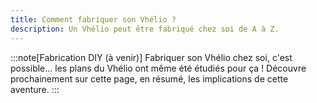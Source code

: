 ```yaml
---
title: Comment fabriquer son Vhélio ?
description: Un Vhélio peut être fabriqué chez soi de A à Z.
---
```


:::note[Fabrication DIY (à venir)]
Fabriquer son Vhélio chez soi, c'est possible... les plans du Vhélio ont même été étudiés pour ça&nbsp;!  Découvre prochainement sur cette page, en résumé, les implications de cette aventure.
:::
